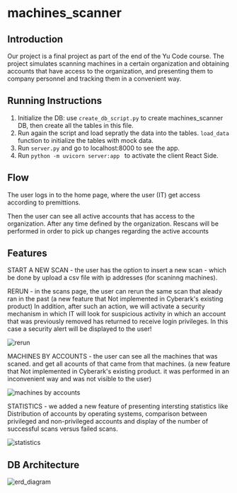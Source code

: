 # machines_scanner

## Introduction

Our project is a final project as part of the end of the Yu Code course.
The project simulates scanning machines in a certain organization and obtaining accounts that have access to the organization, and presenting them to company personnel and tracking them in a convenient way.

## Running Instructions
1. Initialize the DB:
   use `create_db_script.py` to create machines_scanner DB, then create all the tables in this file.
2. Run again the script and load sepratly the data into the tables. `load_data` function to initialize the tables with mock data.
3. Run `server.py` and go to localhost:8000 to see the app.
4. Run `python -m uvicorn server:app ` to activate the client React Side.

## Flow

The user logs in to the home page, where the user (IT) get access according to premittions.


Then the user can see all active accounts that has access to the organization. After any time defined by the organization. Rescans will be performed in order to pick up changes regarding the active accounts

## Features
START A NEW SCAN - the user has the option to insert a new scan - which be done by upload a csv file  with ip addresses (for scaninng machines).

RERUN - in the scans page, the user can rerun the same scan that aleady ran in the past (a new feature that Not implemented in Cyberark's existing product)
In addition, after such an action, we will activate a security mechanism in which IT will look for suspicious activity in which an account that was previously removed has returned to receive login privileges. In this case a security alert will be displayed to the user!

![rerun](https://user-images.githubusercontent.com/70105078/206912509-a62e867a-d80f-4f80-a06f-b458ed7fa4e1.png)


MACHINES BY ACCOUNTS - the user can see all the machines that was scaned. and get all acounts of that came from that machines.  (a new feature that Not implemented in Cyberark's existing product. it was performed in an inconvenient way and was not visible to the user) 

![machines by accounts](https://user-images.githubusercontent.com/70105078/206912339-2f619cdc-6054-4c2a-bab4-c8919588547a.png)


STATISTICS - we added a new feature of presenting intersting statistics like Distribution of accounts by operating systems, comparison between privileged and non-privileged accounts and display of the number of successful scans versus failed scans.

![statistics](https://user-images.githubusercontent.com/70105078/206912171-a49fec75-12f8-4df3-90d1-abb0c53c53d2.png)

## DB Architecture

![erd_diagram](https://user-images.githubusercontent.com/70105078/206911902-a45b4ed4-15c1-4780-9cc6-bd99d71844d1.png)






